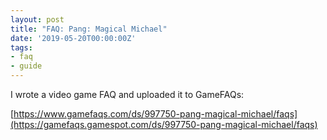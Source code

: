 ```yaml
---
layout: post
title: "FAQ: Pang: Magical Michael"
date: '2019-05-20T00:00:00Z'
tags:
- faq
- guide
---
```


I wrote a video game FAQ and uploaded it to GameFAQs:

[https://www.gamefaqs.com/ds/997750-pang-magical-michael/faqs](https://gamefaqs.gamespot.com/ds/997750-pang-magical-michael/faqs)
